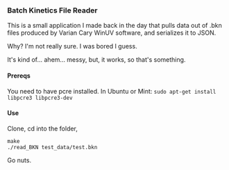 ### Batch Kinetics File Reader

This is a small application I made back in the day that pulls data out of .bkn files produced by 
Varian Cary WinUV software, and serializes it to JSON.

Why? I'm not really sure. I was bored I guess.  

It's kind of... ahem... messy, but, it works, so that's something.

#### Prereqs

You need to have pcre installed. In Ubuntu or Mint: `sudo apt-get install libpcre3 libpcre3-dev`

#### Use

Clone, cd into the folder, 

    make
    ./read_BKN test_data/test.bkn

Go nuts.
